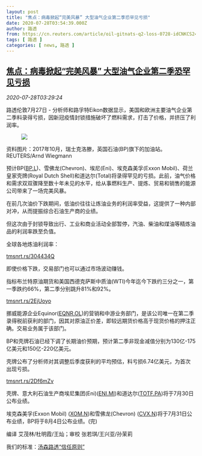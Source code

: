 ```yaml
---
layout: post
title: "焦点：病毒掀起“完美风暴” 大型油气企业第二季恐罕见亏损"
date: 2020-07-28T03:54:39.000Z
author: 路透
from: https://cn.reuters.com/article/oil-gitnats-q2-loss-0728-idCNKCS24T0CJ
tags: [ 路透 ]
categories: [ news, 路透 ]
---
```

<!--1595908479000-->
[焦点：病毒掀起“完美风暴” 大型油气企业第二季恐罕见亏损](https://cn.reuters.com/article/oil-gitnats-q2-loss-0728-idCNKCS24T0CJ)
------

<div>
<div><i>2020-07-28T03:29:24</i></div><div class="StandardArticleBody_body"><p>路透伦敦7月27日 - 分析师和路孚特Eikon数据显示，美国和欧洲主要油气企业第二季料录得亏损，因新冠疫情封锁措施破坏了燃料需求，打击了价格，并挤压了利润率。 </p><div class="PrimaryAsset_container"><div class="Image_container" tabindex="-1"><figure class="Image_zoom" style="padding-bottom:"><div class="LazyImage_container LazyImage_dark" style="background-image:none"><img src="//s2.reutersmedia.net/resources/r/?m=02&amp;d=20200728&amp;t=2&amp;i=1527347632&amp;r=LYNXNPEG6R074&amp;w=600" aria-label="资料图片：2017年10月，瑞士克洛滕，英国石油(BP)旗下的加油站。REUTERS/Arnd Wiegmann"/><div class="LazyImage_image LazyImage_fallback" style="background-image:url(//s2.reutersmedia.net/resources/r/?m=02&amp;d=20200728&amp;t=2&amp;i=1527347632&amp;r=LYNXNPEG6R074&amp;w=600);background-position:center center;background-color:inherit"></div></div><div class="Image_expand-button" aria-label="Expand Image Slideshow" role="button" tabindex="0"></div></figure><figcaption><div class="Image_caption"><span>资料图片：2017年10月，瑞士克洛滕，英国石油(BP)旗下的加油站。REUTERS/Arnd Wiegmann</span></div></figcaption></div></div><p>预计BP(<span id="symbol_BP.L_0"><a href="//www.reuters.com/companies/BP.L">BP.L</a></span>)、雪佛龙(Chevron)、埃尼(Eni)、埃克森美孚(Exxon Mobil)、荷兰皇家壳牌(Royal Dutch Shell)和道达尔(Total)将录得罕见的亏损。此前，油气价格和需求双双骤降至数十年未见的水平，给从事燃料生产、提炼、贸易和销售的能源公司带来了一场完美风暴。 </p><p>在前几次油价下跌期间，低油价往往让炼油业务的利润率受益，这提供了一种内部对冲，从而提振综合石油生产商的业绩。 </p><p>但这次由于封锁导致出行、工业和商业活动全部暂停，汽油、柴油和煤油等精炼油品的利润率跌至负值。 </p><p>全球各地炼油利润率： </p><p><a href="https://tmsnrt.rs/304434Q">tmsnrt.rs/304434Q</a> </p><p>即使价格下跌，交易部门也可以通过市场波动赚钱。 </p><p>指标布兰特原油期货和美国西德克萨斯中质油(WTI)今年迄今下跌约三分之一，第一季跌约66%，第二季分别跳升81%和92%。 </p><p><a href="https://tmsnrt.rs/2EjUoyo">tmsnrt.rs/2EjUoyo</a> </p><p>挪威能源企业Equinor(<span id="symbol_EQNR.OL_1"><a href="//www.reuters.com/companies/EQNR.OL">EQNR.OL</a></span>)的营销和中游业务部门，是该公司唯一在第二季录得税前获利的部门，因其对原油正价差，即较远期货价格高于现货价格的押注正确。交易业务属于该部门。 </p><p>BP和壳牌石油已经下调了长期油价预期，预计第二季非现金减值分别为130亿-175亿美元和150亿-220亿美元。 </p><p>壳牌公布了分析师对其调整后季度获利的平均预估，料亏损6.74亿美元，为首次出现亏损。 </p><p><a href="https://tmsnrt.rs/2Df6mZv">tmsnrt.rs/2Df6mZv</a> </p><p>壳牌、意大利石油生产商埃尼集团(Eni)(<span id="symbol_ENI.MI_2"><a href="//www.reuters.com/companies/ENI.MI">ENI.MI</a></span>)和道达尔(<span id="symbol_TOTF.PA_3"><a href="//www.reuters.com/companies/TOTF.PA">TOTF.PA</a></span>)将于7月30日公布业绩。 </p><p>埃克森美孚(Exxon Mobil) (<span id="symbol_XOM.N_4"><a href="//www.reuters.com/companies/XOM.N">XOM.N</a></span>)和雪佛龙(Chevron) (<span id="symbol_CVX.N_5"><a href="//www.reuters.com/companies/CVX.N">CVX.N</a></span>)将于7月31日公布业绩，BP将于8月4日公布业绩。(完) </p><div class="Attribution_container"><div class="Attribution_attribution"><p class="Attribution_content">编译 艾茂林/杜明霞/王灿；审校 张若琪/王兴亚/孙茉莉 </p></div></div><div class="StandardArticleBody_trustBadgeContainer"><span class="StandardArticleBody_trustBadgeTitle">我们的标准：</span><span class="trustBadgeUrl"><a href="https://www.thomsonreuters.cn/content/dam/openweb/documents/pdf/china/brochures/about-us-1.pdf">汤森路透“信任原则”</a></span></div></div>
</div>
